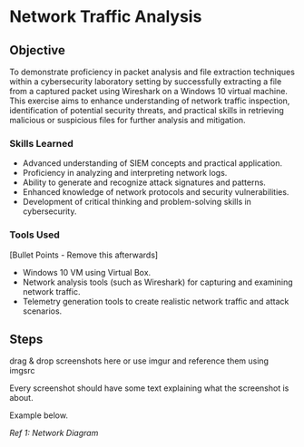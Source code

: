 # Network Traffic Analysis

## Objective

To demonstrate proficiency in packet analysis and file extraction techniques within a cybersecurity laboratory setting by successfully extracting a file from a captured packet using Wireshark on a Windows 10 virtual machine. This exercise aims to enhance understanding of network traffic inspection, identification of potential security threats, and practical skills in retrieving malicious or suspicious files for further analysis and mitigation.

### Skills Learned

- Advanced understanding of SIEM concepts and practical application.
- Proficiency in analyzing and interpreting network logs.
- Ability to generate and recognize attack signatures and patterns.
- Enhanced knowledge of network protocols and security vulnerabilities.
- Development of critical thinking and problem-solving skills in cybersecurity.

### Tools Used
[Bullet Points - Remove this afterwards]

- Windows 10 VM using Virtual Box.
- Network analysis tools (such as Wireshark) for capturing and examining network traffic.
- Telemetry generation tools to create realistic network traffic and attack scenarios.

## Steps
drag & drop screenshots here or use imgur and reference them using imgsrc

Every screenshot should have some text explaining what the screenshot is about.

Example below.

*Ref 1: Network Diagram*
